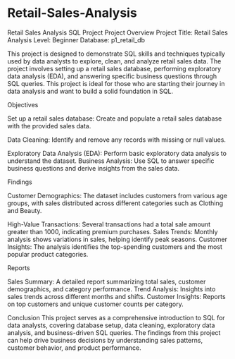 # Retail-Sales-Analysis
Retail Sales Analysis SQL Project
Project Overview
Project Title: Retail Sales Analysis
Level: Beginner
Database: p1_retail_db

This project is designed to demonstrate SQL skills and techniques typically used by data analysts to explore, clean, and analyze retail sales data. The project involves setting up a retail sales database, performing exploratory data analysis (EDA), and answering specific business questions through SQL queries. This project is ideal for those who are starting their journey in data analysis and want to build a solid foundation in SQL.

Objectives

Set up a retail sales database: 
Create and populate a retail sales database with the provided sales data.

Data Cleaning: 
Identify and remove any records with missing or null values.

Exploratory Data Analysis (EDA): 
Perform basic exploratory data analysis to understand the dataset.
Business Analysis: Use SQL to answer specific business questions and derive insights from the sales data.

Findings

Customer Demographics: 
The dataset includes customers from various age groups, with sales distributed across different categories such as Clothing and Beauty.

High-Value Transactions: 
Several transactions had a total sale amount greater than 1000, indicating premium purchases.
Sales Trends: Monthly analysis shows variations in sales, helping identify peak seasons.
Customer Insights: The analysis identifies the top-spending customers and the most popular product categories.

Reports

Sales Summary:
A detailed report summarizing total sales, customer demographics, and category performance.
Trend Analysis: Insights into sales trends across different months and shifts.
Customer Insights: Reports on top customers and unique customer counts per category.

Conclusion
This project serves as a comprehensive introduction to SQL for data analysts, covering database setup, data cleaning, exploratory data analysis, and business-driven SQL queries. The findings from this project can help drive business decisions by understanding sales patterns, customer behavior, and product performance.
